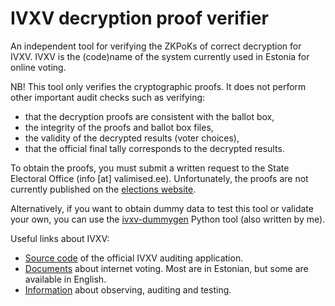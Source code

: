 # IVXV decryption proof verifier

An independent tool for verifying the ZKPoKs of correct decryption for IVXV.
IVXV is the (code)name of the system currently used in Estonia for online voting.

NB! This tool only verifies the cryptographic proofs.
It does not perform other important audit checks such as verifying:

- that the decryption proofs are consistent with the ballot box,
- the integrity of the proofs and ballot box files,
- the validity of the decrypted results (voter choices),
- that the official final tally corresponds to the decrypted results.

To obtain the proofs, you must submit a written request to the State Electoral Office (info [at] valimised.ee).
Unfortunately, the proofs are not currently published on the [elections website](https://valimised.ee).

Alternatively, if you want to obtain dummy data to test this tool or validate your own,
you can use the [ivxv-dummygen](https://github.com/takakv/ivxv-dummygen) Python tool (also written by me).

Useful links about IVXV:

- [Source code](https://github.com/valimised/ivxv/tree/published/auditor) of the official IVXV auditing application.
- [Documents](https://www.valimised.ee/en/internet-voting/documents-about-internet-voting) about internet voting.
  Most are in Estonian, but some are available in English.
- [Information](https://www.valimised.ee/en/internet-voting/observing-auditing-testing) about observing, auditing and
  testing.